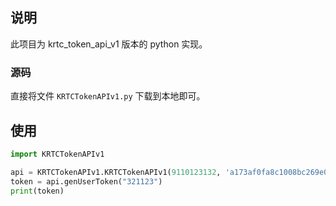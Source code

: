 ## 说明
此项目为 krtc_token_api_v1 版本的 python 实现。

### 源码
直接将文件 `KRTCTokenAPIv1.py` 下载到本地即可。

## 使用

``` python
import KRTCTokenAPIv1

api = KRTCTokenAPIv1.KRTCTokenAPIv1(9110123132, 'a173af0fa8c1008bc269e0064f32c2e408292279')
token = api.genUserToken("321123")
print(token)
```
